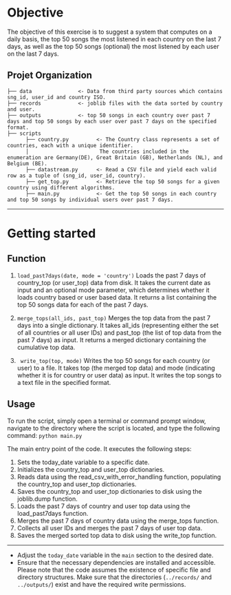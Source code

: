 
Objective
========================

The objective of this exercise is to suggest a system that computes on a daily basis, the top 50 songs the most listened in each country on the last 7 days, as
well as the top 50 songs (optional) the most listened by each user on the last 7 days.

Projet Organization
-------------
    ├── data               <- Data from third party sources which contains sng_id, user_id and country ISO.
    ├── records            <- joblib files with the data sorted by country and user.
    ├── outputs            <- top 50 songs in each country over past 7 days and top 50 songs by each user over past 7 days on the specified format.
    ├── scripts
          ├── country.py         <- The Country class represents a set of countries, each with a unique identifier.
          │                       The countries included in the enumeration are Germany(DE), Great Britain (GB), Netherlands (NL), and Belgium (BE).
          ├── datastream.py      <- Read a CSV file and yield each valid row as a tuple of (sng_id, user_id, country).
          ├── get_top.py         <- Retrieve the top 50 songs for a given country using different algorithms.
          ├── main.py            <- Get the top 50 songs in each country and top 50 songs by individual users over past 7 days.

-------

#  Getting started

## Function
1. `load_past7days(date, mode = 'country')`
Loads the past 7 days of country_top (or user_top) data from disk. It takes the current date as input and an optional mode parameter, which determines whether it loads country based or user based data. It returns a list containing the top 50 songs data for each of the past 7 days.

2. `merge_tops(all_ids, past_top)`
Merges the top data from the past 7 days into a single dictionary. It takes all_ids (representing either the set of all countries or all user IDs) and past_top (the list of top data from the past 7 days) as input. It returns a merged dictionary containing the cumulative top data.

3. ` write_top(top, mode)`
Writes the top 50 songs for each country (or user) to a file. It takes top (the merged top data) and mode (indicating whether it is for country or user data) as input. It writes the top songs to a text file in the specified format.


## Usage
To run the script, simply open a terminal or command prompt window, navigate to the directory where the script is located, and type the following command:
`python main.py`

The main entry point of the code. It executes the following steps:

1. Sets the today_date variable to a specific date.
2. Initializes the country_top and user_top dictionaries.
3. Reads data using the read_csv_with_error_handling function, populating the country_top and user_top dictionaries.
4. Saves the country_top and user_top dictionaries to disk using the joblib.dump function.
5. Loads the past 7 days of country and user top data using the load_past7days function.
6. Merges the past 7 days of country data using the merge_tops function.
7. Collects all user IDs and merges the past 7 days of user top data.
8. Saves the merged sorted top data to disk using the write_top function.

------------------------------------
* Adjust the `today_date` variable in the `main` section to the desired date.
* Ensure that the necessary dependencies are installed and accessible.
Please note that the code assumes the existence of specific file and directory structures. Make sure that the directories (`../records/` and `../outputs/`) exist and have the required write permissions.

